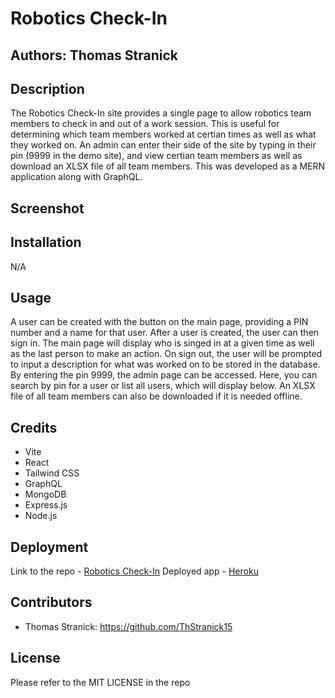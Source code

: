 # Robotics Check-In

## Authors: Thomas Stranick

## Description
The Robotics Check-In site provides a single page to allow robotics team members to check in and out of a work session. This is useful for determining which team members worked at certian times as well as what they worked on. An admin can enter their side of the site by typing in their pin (9999 in the demo site), and view certian team members as well as download an XLSX file of all team members. This was developed as a MERN application along with GraphQL.

## Screenshot

## Installation
N/A

## Usage
A user can be created with the button on the main page, providing a PIN number and a name for that user. After a user is created, the user can then sign in. The main page will display who is singed in at a given time as well as the last person to make an action. On sign out, the user will be prompted to input a description for what was worked on to be stored in the database. By entering the pin 9999, the admin page can be accessed. Here, you can search by pin for a user or list all users, which will display below. An XLSX file of all team members can also be downloaded if it is needed offline.

## Credits
- Vite
- React
- Tailwind CSS
- GraphQL
- MongoDB
- Express.js
- Node.js

## Deployment
Link to the repo - [Robotics Check-In](https://github.com/ThStranick15/robotics_check_in) 
Deployed app - [Heroku](https://robotics-check-in-3b660a816f91.herokuapp.com/)

## Contributors
- Thomas Stranick:  https://github.com/ThStranick15

## License
Please refer to the MIT LICENSE in the repo

